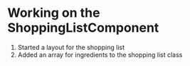 # Working on the ShoppingListComponent
01. Started a layout for the shopping list
02. Added an array for ingredients to the shopping list class